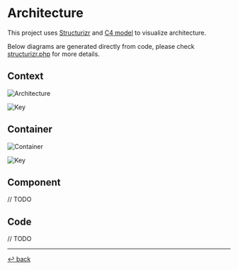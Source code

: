 # Architecture

This project uses [Structurizr](https://structurizr.com/public/49192) and [C4 model](https://c4model.com) to visualize
architecture. 

Below diagrams are generated directly from code, please check [structurizr.php](/php/portal/structurizr/structurizr.php) for
more details. 

## Context 

![Architecture](https://structurizr.com/share/49192/images/system-landscape.png)

![Key](https://structurizr.com/share/49192/images/system-landscape-key.png)

## Container 

![Container](https://structurizr.com/share/49192/images/Hire%20in%20Social%20-%20detailed%20view.png)

![Key](https://structurizr.com/share/49192/images/Hire%20in%20Social%20-%20detailed%20view-key.png)

## Component

// TODO

## Code

// TODO

---
[↩️ back](/README.md)